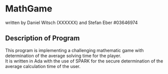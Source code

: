 # MathGame
written by Daniel Witsch (XXXXXX) and Stefan Eber #03646974 


## Description of Program

This program is implementing a challenging mathematic game with determination of the average solving
time for the player. </br>It is written in Ada with the use of SPARK for the secure determination of the average calculation time of the user.


